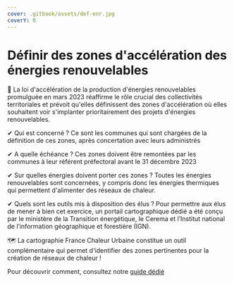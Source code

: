 ```yaml
---
cover: .gitbook/assets/def-enr.jpg
coverY: 0
---
```


# Définir des zones d'accélération des énergies renouvelables

🎯 La loi d'accélération de la production d'énergies renouvelables promulguée en mars 2023 réaffirme le rôle crucial des collectivités territoriales et prévoit qu'elles définissent des zones d'accélération où elles souhaitent voir s'implanter prioritairement des projets d'énergies renouvelables.

✔ Qui est concerné ? Ce sont les communes qui sont chargées de la définition de ces zones, après concertation avec leurs administrés

✔ A quelle échéance ? Ces zones doivent être remontées par les communes à leur référent préfectoral avant le 31 décembre 2023

✔ Sur quelles énergies doivent porter ces zones ? Toutes les énergies renouvelables sont concernées, y compris donc les énergies thermiques qui permettent d'alimenter des réseaux de chaleur.

✔ Quels sont les outils mis à disposition des élus ? Pour permettre aux élus de mener à bien cet exercice, un portail cartographique dédié a été conçu par le ministère de la Transition énergétique, le Cerema et l’Institut national de l’information géographique et forestière (IGN).

🗺 La cartographie France Chaleur Urbaine constitue un outil complémentaire qui permet d'identifier des zones pertinentes pour la création de réseaux de chaleur !

Pour découvrir comment, consultez notre [guide dédié](https://france-chaleur-urbaine.beta.gouv.fr/documentation/FCU\_zones\_acceleration\_ENR.pdf)
